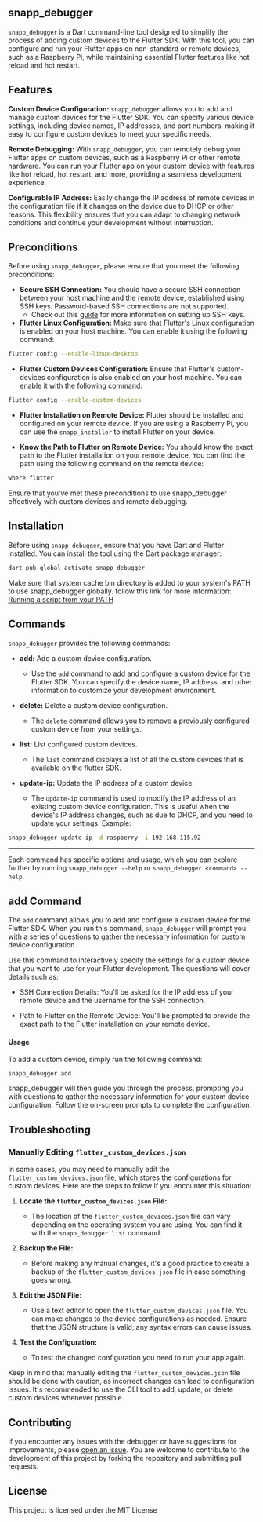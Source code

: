 ## snapp\_debugger

`snapp_debugger` is a Dart command-line tool designed to simplify the process of adding custom devices to the Flutter SDK. With this tool, you can configure and run your Flutter apps on non-standard or remote devices, such as a Raspberry Pi, while maintaining essential Flutter features like hot reload and hot restart.

## Features

**Custom Device Configuration:** `snapp_debugger` allows you to add and manage custom devices for the Flutter SDK. You can specify various device settings, including device names, IP addresses, and port numbers, making it easy to configure custom devices to meet your specific needs.

**Remote Debugging:** With `snapp_debugger`, you can remotely debug your Flutter apps on custom devices, such as a Raspberry Pi or other remote hardware. You can run your Flutter app on your custom device with features like hot reload, hot restart, and more, providing a seamless development experience.

**Configurable IP Address:** Easily change the IP address of remote devices in the configuration file if it changes on the device due to DHCP or other reasons. This flexibility ensures that you can adapt to changing network conditions and continue your development without interruption.

## Preconditions

Before using `snapp_debugger`, please ensure that you meet the following preconditions:

-   **Secure SSH Connection:** You should have a secure SSH connection between your host machine and the remote device, established using SSH keys. Password-based SSH connections are not supported.
    - Check out this [guide](https://pimylifeup.com/raspberry-pi-ssh-keys/) for more information on setting up SSH keys.
-   **Flutter Linux Configuration:** Make sure that Flutter's Linux configuration is enabled on your host machine. You can enable it using the following command:

``` bash
flutter config --enable-linux-desktop
```

- **Flutter Custom Devices Configuration:** Ensure that Flutter's custom-devices configuration is also enabled on your host machine. You can enable it with the following command:

``` bash
flutter config --enable-custom-devices
```
- **Flutter Installation on Remote Device:** Flutter should be installed and configured on your remote device. If you are using a Raspberry Pi, you can use the `snapp_installer` to install Flutter on your device.

- **Know the Path to Flutter on Remote Device:** You should know the exact path to the Flutter installation on your remote device. You can find the path using the following command on the remote device:

``` bash
where flutter
```
Ensure that you've met these preconditions to use snapp_debugger effectively with custom devices and remote debugging.

## Installation

Before using `snapp_debugger`, ensure that you have Dart and Flutter installed. You can install the tool using the Dart package manager:

``` bash
dart pub global activate snapp_debugger
```

Make sure that system cache bin directory is added to your system's PATH to use snapp_debugger globally. follow this link for more information: [Running a script from your PATH](https://dart.dev/tools/pub/cmd/pub-global#running-a-script-from-your-path "Running a script from your PATH")

## Commands

`snapp_debugger` provides the following commands:

- **add:** Add a custom device configuration.
   - Use the `add` command to add and configure a custom device for the Flutter SDK. You can specify the device name, IP address, and other information to customize your development environment.

- **delete:** Delete a custom device configuration.
   - The `delete` command allows you to remove a previously configured custom device from your settings.

- **list:** List configured custom devices.
   - The `list` command displays a list of all the custom devices that is available on the flutter SDK.

- **update-ip:** Update the IP address of a custom device.
   - The `update-ip` command is used to modify the IP address of an existing custom device configuration. This is useful when the device's IP address changes, such as due to DHCP, and you need to update your settings. Example:
``` bash
snapp_debugger update-ip -d raspberry -i 192.168.115.92 
```


------------


Each command has specific options and usage, which you can explore further by running `snapp_debugger --help` or `snapp_debugger <command> --help`.

## add Command

The `add` command allows you to add and configure a custom device for the Flutter SDK. When you run this command, `snapp_debugger` will prompt you with a series of questions to gather the necessary information for custom device configuration.


Use this command to interactively specify the settings for a custom device that you want to use for your Flutter development. The questions will cover details such as:

- SSH Connection Details: You'll be asked for the IP address of your remote device and the username for the SSH connection.

- Path to Flutter on the Remote Device: You'll be prompted to provide the exact path to the Flutter installation on your remote device.

#### Usage 
To add a custom device, simply run the following command:

```
snapp_debugger add
```

snapp_debugger will then guide you through the process, prompting you with questions to gather the necessary information for your custom device configuration. Follow the on-screen prompts to complete the configuration.

## Troubleshooting

### Manually Editing `flutter_custom_devices.json`

In some cases, you may need to manually edit the `flutter_custom_devices.json` file, which stores the configurations for custom devices. Here are the steps to follow if you encounter this situation:

1. **Locate the `flutter_custom_devices.json` File:**
   - The location of the `flutter_custom_devices.json` file can vary depending on the operating system you are using. You can find it with the `snapp_debugger list` command.

2. **Backup the File:**
   - Before making any manual changes, it's a good practice to create a backup of the `flutter_custom_devices.json` file in case something goes wrong.

3. **Edit the JSON File:**
   - Use a text editor to open the `flutter_custom_devices.json` file. You can make changes to the device configurations as needed. Ensure that the JSON structure is valid; any syntax errors can cause issues.

4. **Test the Configuration:**
   - To test the changed configuration you need to run your app again.


Keep in mind that manually editing the `flutter_custom_devices.json` file should be done with caution, as incorrect changes can lead to configuration issues. It's recommended to use the CLI tool to add, update, or delete custom devices whenever possible.


## Contributing

If you encounter any issues with the debugger or have suggestions for improvements, please [open an issue](https://github.com/Snapp-Embedded/snapp_debugger/issues). You are welcome to contribute to the development of this project by forking the repository and submitting pull requests.

## License

This project is licensed under the MIT License

